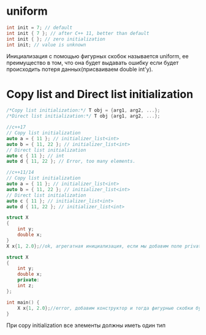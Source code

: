 # uniform
```cpp
int init = 7; // default
int init { 7 }; // after C++ 11, better than default
int init { }; // zero initialization
int init; // value is unknown
```
Инициализация с помощью фигурных скобок называется uniform, ее преимущество в том, что она будет выдавать ошибку если будет происходить потеря данных(присваиваем double int'y).

# Copy list and Direct list initialization
```cpp
/*Copy list initialization:*/ T obj = {arg1, arg2, ...};
/*Direct list initialization:*/ T obj {arg1, arg2, ...};

//с++17
// Copy list initialization
auto a = { 11 }; // initializer_list<int>
auto b = { 11, 22 }; // initializer_list<int>
// Direct list initialization
auto c { 11 }; // int
auto d { 11, 22 }; // Error, too many elements.

//с++11/14
// Copy list initialization
auto a = { 11 }; // initializer_list<int>
auto b = { 11, 22 }; // initializer_list<int>
// Direct list initialization
auto c { 11 }; // initializer_list<int>
auto d { 11, 22 }; // initializer_list<int>

struct X
{
	int y;
	double x;
}
X x{1, 2.0};//ok, агрегатная инициализация, если мы добавим поле private, то это будет ошибка и для инициализации нам нужно будет создавать конструктор

struct X
{
    int y;
    double x;
    private:
    int z;
};

int main() {
    X x{1, 2.0};//error, добавим конструктор и тогда фигурные скобки буду означать его вызов
}
```

При copy initialization все элементы должны иметь один тип

